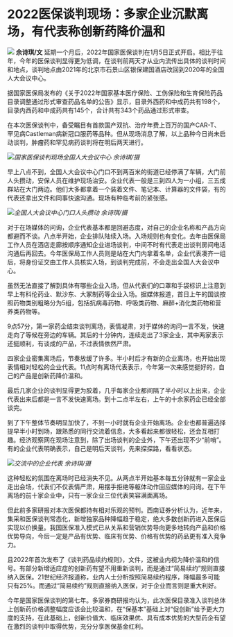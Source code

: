 # 2022医保谈判现场：多家企业沉默离场，有代表称创新药降价温和

![](https://inews.gtimg.com/newsapp_bt/0/15595859349/1000)
**余诗琪/文**
延期一个月后，2022年国家医保谈判在1月5日正式开启。相比于往年，今年的医保谈判显得更为低调，在谈判前两天才从业内流传出具体的谈判时间和地点，谈判地点由2021年的北京市石景山区银保建国酒店改回到2020年的全国人大会议中心。

据国家医保局发布的《关于2022年国家基本医疗保险、工伤保险和生育保险药品目录调整通过形式审查药品名单的公告》显示，目录外西药和中成药共有198个，目录内西药和中成药共有145个，合计共有343个药品通过形式审查。

在本次医保谈判中，备受瞩目有首款国产双抗、治疗年费上百万的国产CAR-T、罕见病Castleman病新冠口服药等品种。但从现场消息了解，以上品种今日尚未启动谈判，肿瘤药和罕见病药谈判将在明后两天进行。

![](https://inews.gtimg.com/newsapp_bt/0/15595859352/1000)_国家医保谈判现场全国人大会议中心
余诗琪/摄_

早上八点不到，全国人大会议中心门口不到两百米的街道已经停满了车辆，大门前人头攒动，安保人员在维护现场治安。企业代表一般是三到四人为一小组，三五成群站在大门两边。他们大多都拿着一个装着文件、笔记本、计算器的文件袋，有的代表还拿出文件和同事快速沟通。现场有种临考前的紧张感。

![](https://inews.gtimg.com/newsapp_bt/0/15595859359/1000)_全国人大会议中心门口人头攒动
余诗琪/摄_

对于在场媒体的问询，企业代表基本都是回避态度，对自己的企业名称和产品方向都避而不谈。八点半开始，企业排队陆续入场。入场规则也有变化。去年由医保局工作人员在酒店走廊按顺序通知企业进场谈判，中间不时有代表走出谈判房间电话沟通后再回去。今年医保局工作人员则是站在大门内拿着名单，企业代表凑齐一组后，将身份证交由工作人员核实入场，到谈判完成前，不会走出全国人大会议中心。

虽然无法直接了解到具体有哪些企业入场，但从代表们的口罩和手袋标识上注意到早上有科伦药业、默沙东、大冢制药等企业入场。据媒体报道，首日上午的国谈按照药物类别粗略分为5组，包括抗病毒药物、呼吸类药物、麻醉+消化类药物和营养类药物等。

9点57分，第一家药企结束谈判离场，表情凝肃，对于媒体的询问一言不发，快速走向了等候在旁边的车辆。其后的十分钟内，连续走出了3家企业，其中两家表示还挺顺利，有谈成的产品，不过表情依然严肃。

四家企业密集离场后，节奏放缓了许多。半小时后才有新的企业离场，也开始出现表情相对轻松的企业代表。11点时有离场代表表示，今年第一次来感觉挺好的，自己的产品是创新药降价温和。

最后几家企业的谈判显得更为胶着，几乎每家企业都间隔了半小时以上出来，企业代表出来后都是一言不发快速离场。到十二点半左右，上午的十余家药企已经全部谈完。

到了下午整体节奏明显加快了，不到一小时就有企业开始离场。企业也都普遍选择提早半小时到场，跟熟悉的同行交流着信息，大多看起来都很轻松，还会互相打趣。经济观察网在现场注意到，除了出场谈判的企业外，下午还出现不少“前哨”。有的企业代表明确表示，自己是明后天谈判，先来探探路，看看状态。

![](https://inews.gtimg.com/newsapp_bt/0/15595859363/1000)_交流中的企业代表 余诗琪/摄_

这种轻松的氛围在离场时已经消失不见。从两点半开始基本每五分钟就有一家企业走出会场，代表们不仅表情严肃，用摆手拒绝等躯体动作回应媒体的问询。在下午离场的前十家企业中，只有一家企业三位代表笑容满面离场。

但此前多家研报对本次医保都持有相对乐观的预判。西南证券分析认为，近年来，集采和医保谈判常态化，新增独家品种降幅趋于稳定，绝大多数创新药进入医保后实现以价换量。我国医保准入模式已从关系和营销优势导向更多地转向产品和价格优势导向，今后一定是产品有优势、临床有优势、价格有优势的药品更有准入竞争力。

且2022年首次发布了《谈判药品续约规则》，文件，这被业内视为降价温和的信号。有部分新增适应症的创新药有望不用重新谈判，而是通过“简易续约”规则直接纳入医保。21世纪经济报道称，业内人士分析按照简易续约程序，降幅最多可能只有25%。而通过“简易续约”规则直接纳入医保，对于企业而言则是重大利好。

今年是国家医保谈判的第七年。多家券商研报均认为，此次医保目录准入谈判总体上创新药价格调整幅度应该会比较温和，在“保基本”基础上对“促创新”给予更大力度的支持，在此基础上，创新价值大、临床效果优、具有成本优势的大型药企有望在激烈的谈判中取得优势，充分分享医保基金红利。

